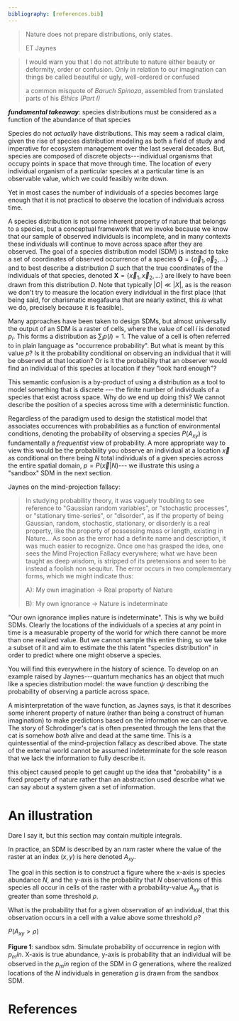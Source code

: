 ```yaml
---
bibliography: [references.bib]
---
```


> Nature does not prepare distributions, only states.
>
> ET Jaynes


> I would warn you that I do not attribute to nature either beauty or deformity,
> order or confusion. Only in relation to our imagination can things be called
> beautiful or ugly, well-ordered or confused
>
> a common misquote of _Baruch Spinoza_, assembled from translated parts
> of his _Ethics (Part I)_  


***fundamental takeaway***: species distributions must be considered as a function
of the abundance of that species

Species do not _actually_ have distributions. This may seem a radical claim,
given the rise of species distribution modeling as both a field of study and
imperative for ecosystem management over the last several decades. But, species
are composed of discrete objects---individual organisms that occupy points in
space that move through time. The location of every individual organism of
a particular species at a particular time is an observable value, which we could
feasibly write down.

Yet in most cases the number of individuals of a species becomes large enough
that it is not practical to observe the location of individuals across time.


A species distribution is not some inherent property of nature that belongs to a
species, but a conceptual framework that we invoke because we know that our
sample of observed individuals is incomplete, and in many contexts these
individuals will continue to move across space after they are observed. The goal
of a species distribution model (SDM) is instead to take a set of coordinates of
observed occurrence of a species $\mathbf{O} = \{\vec{o}_1, \vec{o}_2, \dots\}$
and to best describe a distribution $D$ such that the true coordinates of the
individuals of that species, denoted $\mathbf{X} = \{\vec{x}_1, \vec{x}_2,
\dots\}$ are likely to have been drawn from this distribution $D$. Note that
typically $|O| \ll |X|$, as is the reason we don't try to measure the location
every individual in the first place (that being said, for charismatic megafauna
that are nearly extinct, this _is_ what we do, precisely because it is
feasible).

Many approaches have been taken to design SDMs, but almost universally the
output of an SDM is a raster of cells, where the value of cell $i$ is denoted
$p_i$. This forms a distribution as $\sum_{i} p(i) = 1$. The value of a cell is
often referred to in plain language as "occurrence probability". But what is
meant by this value $p$? Is it the probability conditional on observing an
individual that it will be observed at that location? Or is it the probability
that an observer would find an individual of this species at location if they
"look hard enough"?

This semantic confusion is a by-product of using a distribution as a tool to
model something that is discrete --- the finite number of individuals of a
species that exist across space. Why do we end up doing this? We cannot describe
the position of a species across time with a deterministic function.

Regardless of the paradigm used to design the statistical model that associates
occurrences with probabilities as a function of environmental conditions,
denoting the probability of observing a species $P(A_{xy})$ is fundamentally a
_frequentist_ view of probability. A more appropriate way to view this would be
the probability you observe an individual at a location $\vec{x}$ as conditional
on there being $N$ total individuals of a given species across the entire
spatial domain,  $p = P(\vec{x} | N)$--- we illustrate this using a "sandbox"
SDM in the next section.

Jaynes on the mind-projection fallacy:

>  In studying probability theory, it was vaguely troubling to see reference to
>  "Gaussian random variables", or "stochastic processes", or "stationary
>  time-series", or "disorder", as if the property of being Gaussian, random,
>  stochastic, stationary, or disorderly is a real property, like the property
>  of possessing mass or length, existing in Nature...
> As soon as the error
>  had a definite name and description, it was much easier to recognize. Once
>  one has grasped the idea, one sees the Mind Projection Fallacy everywhere;
>  what we have been taught as deep wisdom, is stripped of its pretensions and
>  seen to be instead a foolish non sequitur. The error occurs in two
>  complementary forms, which we might indicate thus:
>
> A): My own imagination -> Real property of Nature
>
> B): My own ignorance -> Nature is indeterminate

"Our own ignorance implies nature is indeterminate". This is why we build SDMs.
Clearly the locations of the individuals of a species at any point in time is a
measurable property of the world for which there cannot be more than one
realized value. But we cannot sample this entire thing, so we take a subset of
it and aim to estimate the this latent "species distribution" in order to
predict  where one might observe a species.

You will find this everywhere in the history of science. To develop on
an example raised by Jaynes---quantum mechanics has
an object that much like a species distribution model: the wave function $\psi$
describing the probability of observing a particle across space.

A misinterpretation of the wave function, as Jaynes says, is that it describes
some inherent property of nature (rather than being a construct of human
imagination) to make predictions based on the information we can observe. The
story of Schrodinger's cat is often presented through the lens that the cat is
somehow _both_ alive and dead at the same time. This is a quintessential of the
mind-projection fallacy as described above. The state of the external world
cannot be assumed indeterminate for the sole reason that  we lack the
information to fully describe it.

this object caused people to get caught up the idea that "probability" is a
fixed property of nature rather than an abstraction used describe what we can
say about a system given a set of information.

# An illustration

Dare I say it, but this section may contain multiple integrals.

In practice, an SDM is described by an $n$x$m$ raster where the value of the
raster at an index $(x,y)$ is here denoted $A_{xy}$.

The goal in this section is to construct a figure where the x-axis is species
abundance $N$, and the y-axis is the probability that $N$ observations of this
species all occur in cells of the raster with a probability-value $A_{xy}$ that
is greater than some threshold $\rho$.

What is the probability that for a given observation of an individual, that this
observation occurs in a cell with a value above some threshold $\rho$?

$P(A_{xy} > \rho)$



**Figure 1**: sandbox sdm. Simulate probability of occurrence in region with
$p_min$. X-axis is true abundance, y-axis is probability that an individual will
be observed in the $p_min$ region of the SDM in $G$ generations, where the
realized locations of the $N$ individuals in generation $g$ is drawn from the
sandbox SDM.





# References
